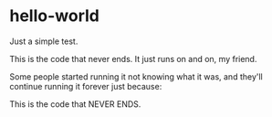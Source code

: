 # hello-world
Just a simple test.

This is the code that never ends. It just runs on and on, my friend.

Some people started running it not knowing what it was, and they'll continue running it forever just because: 

This is the code that NEVER ENDS.
